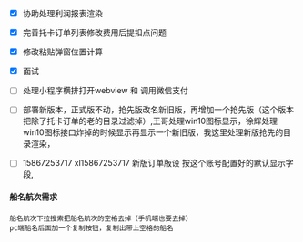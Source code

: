 - [x] 协助处理利润报表渲染
- [x] 完善托卡订单列表修改费用后提扣点问题
- [x]  修改粘贴弹窗位置计算
- [x] 面试
- [ ]  处理小程序横排打开webview 和 调用微信支付
- [ ] 部署新版本，正式版不动，抢先版改名新旧版，再增加一个抢先版（这个版本把除了托卡订单的老的目录过滤掉）,王哥处理win10图标显示，徐辉处理win10图标接口炸掉的时候显示再显示一个新旧版，我这里处理新版抢先的目录渲染，
- [ ] 15867253717 xl15867253717 新版订单版设 按这个账号配置好的默认显示字段,


#### 船名航次需求
	船名航次下拉搜索把船名航次的空格去掉（手机端也要去掉）
	pc端船名后面加一个复制按钮，复制出带上空格的船名
